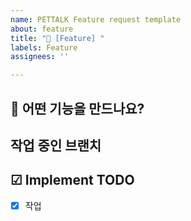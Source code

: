 ```yaml
---
name: PETTALK Feature request template
about: feature
title: "🚀 [Feature] "
labels: Feature
assignees: ''

---
```

## 🚀 어떤 기능을 만드나요?

## 작업 중인 브랜치

## ☑ Implement TODO
- [x] 작업

